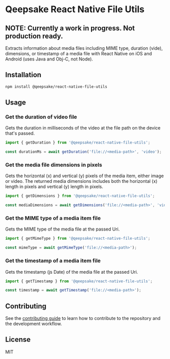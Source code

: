 # Qeepsake React Native File Utils

## NOTE: Currently a work in progress. Not production ready.

Extracts information about media files including MIME type, duration (vide), dimensions, or timestamp of a media file with React Native on iOS and Android (uses Java and Obj-C, not Node).

## Installation

```sh
npm install @qeepsake/react-native-file-utils
```

## Usage

### Get the duration of video file

Gets the duration in milliseconds of the video at the file path on the device that's passed.

```js
import { getDuration } from '@qeepsake/react-native-file-utils';

const durationMs = await getDuration('file://<media-path>', 'video');
```

### Get the media file dimensions in pixels

Gets the horizontal (x) and vertical (y) pixels of the media item, either image or video. The returned media dimensions includes both the horizontal (x) length in pixels and vertical (y) length in pixels.

```js
import { getDimensions } from '@qeepsake/react-native-file-utils';

const mediaDimensions = await getDimensions('file://<media-path>', 'video');
```

### Get the MIME type of a media item file

Gets the MIME type of the media file at the passed Uri.

```js
import { getMimeType } from '@qeepsake/react-native-file-utils';

const mimeType = await getMimeType('file://<media-path>');
```

### Get the timestamp of a media item file

Gets the timestamp (js Date) of the media file at the passed Uri.

```js
import { getTimestamp } from '@qeepsake/react-native-file-utils';

const timestamp = await getTimestamp('file://<media-path>');
```

## Contributing

See the [contributing guide](CONTRIBUTING.md) to learn how to contribute to the repository and the development workflow.

## License

MIT
